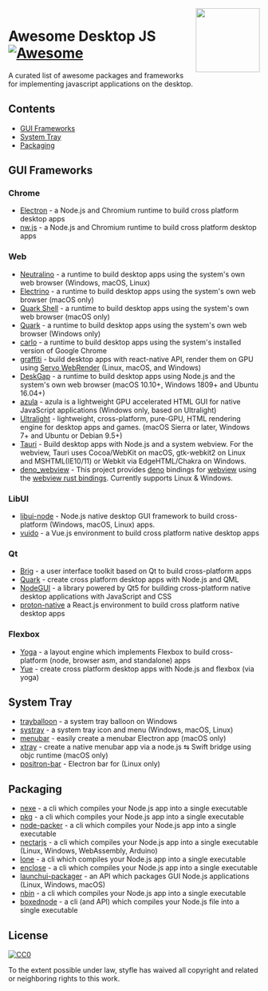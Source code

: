 <img  width="128" height="128" src="https://cdn.jsdelivr.net/npm/simple-icons/icons/javascript.svg" align="right">

# Awesome Desktop JS [![Awesome](https://cdn.rawgit.com/sindresorhus/awesome/d7305f38d29fed78fa85652e3a63e154dd8e8829/media/badge.svg)](https://github.com/sindresorhus/awesome)

A curated list of awesome packages and frameworks for implementing javascript applications on the desktop.

## Contents

* [GUI Frameworks](#gui-frameworks)
* [System Tray](#system-tray)
* [Packaging](#packaging)

## GUI Frameworks

### Chrome

* [Electron](https://github.com/electron/electron) - a Node.js and Chromium runtime to build cross platform desktop apps
* [nw.js](https://github.com/nwjs/nw.js) - a Node.js and Chromium runtime to build cross platform desktop apps

### Web

* [Neutralino](https://github.com/neutralinojs/neutralinojs) - a runtime to build desktop apps using the system's own web browser (Windows, macOS, Linux)
* [Electrino](https://github.com/pojala/electrino) - a runtime to build desktop apps using the system's own web browser (macOS only)
* [Quark Shell](https://github.com/HackPlan/quark-shell-mac) - a runtime to build desktop apps using the system's own web browser (macOS only)
* [Quark](https://github.com/jscherer92/Quark) - a runtime to build desktop apps using the system's own web browser (Windows only)
* [carlo](https://github.com/GoogleChromeLabs/carlo) - a runtime to build desktop apps using the system's installed version of Google Chrome
* [graffiti](https://github.com/cztomsik/graffiti) - build desktop apps with react-native API, render them on GPU using [Servo  WebRender](https://github.com/servo/webrender) (Linux, macOS, and Windows)
* [DeskGap](https://github.com/patr0nus/DeskGap) - a runtime to build desktop apps using Node.js and the system's own web browser (macOS 10.10+, Windows 1809+ and Ubuntu 16.04+)
* [azula](https://github.com/maierfelix/azula) - azula is a lightweight GPU accelerated HTML GUI for native JavaScript applications (Windows only, based on Ultralight)
* [Ultralight](https://github.com/ultralight-ux/Ultralight) - lightweight, cross-platform, pure-GPU, HTML rendering engine for desktop apps and games. (macOS Sierra or later, Windows 7+ and Ubuntu or Debian 9.5+)
* [Tauri](https://tauri.studio/) - Build desktop apps with Node.js and a system webview. For the webview, Tauri uses Cocoa/WebKit on macOS, gtk-webkit2 on Linux and MSHTML(IE10/11) or Webkit via EdgeHTML/Chakra on Windows.
* [deno_webview](https://github.com/eliassjogreen/deno_webview) - This project provides [deno](https://github.com/denoland/deno) bindings for
[webview](https://github.com/zserge/webview) using the
[webview rust bindings](https://github.com/Boscop/web-view). Currently supports Linux & Windows.

### LibUI

* [libui-node](https://github.com/parro-it/libui-node) - Node.js native desktop GUI framework to build cross-platform (Windows, macOS, Linux) apps.
* [vuido](https://github.com/mimecorg/vuido) - a Vue.js environment to build cross platform native desktop apps

### Qt

* [Brig](https://github.com/BrigJS/brig) - a user interface toolkit based on Qt to build cross-platform apps
* [Quark](https://github.com/freemountain/quark/) - create cross platform desktop apps with Node.js and QML
* [NodeGUI](https://github.com/nodegui/nodegui) - a library powered by Qt5 for building cross-platform native desktop applications with JavaScript and CSS
* [proton-native](https://github.com/kusti8/proton-native) a React.js environment to build cross platform native desktop apps

### Flexbox

* [Yoga](https://github.com/facebook/yoga) - a layout engine which implements Flexbox to build cross-platform (node, browser asm, and standalone) apps
* [Yue](https://github.com/yue/yue) - create cross platform desktop apps with Node.js and flexbox (via yoga) 

## System Tray

* [trayballoon](https://github.com/sindresorhus/trayballoon) - a system tray balloon on Windows
* [systray](https://github.com/zaaack/node-systray) - a system tray icon and menu (Windows, macOS, Linux)
* [menubar](https://github.com/maxogden/menubar) - easily create a menubar Electron app (macOS only)
* [xtray](https://github.com/tetsuo/xtray) - create a native menubar app via a node.js ⇆ Swift bridge using objc runtime (macOS only)
* [positron-bar](https://github.com/ElessarWebb/positron-bar) - Electron bar for (Linux only)

## Packaging

* [nexe](https://github.com/nexe/nexe) - a cli which compiles your Node.js app into a single executable
* [pkg](https://github.com/zeit/pkg) - a cli which compiles your Node.js app into a single executable
* [node-packer](https://github.com/pmq20/node-packer) - a cli which compiles your Node.js app into a single executable
* [nectarjs](https://github.com/NectarJS/nectarjs) - a cli which compiles your Node.js app into a single executable (Linux, Windows, WebAssembly, Arduino)
* [lone](https://github.com/imlucas/lone) - a cli which compiles your Node.js app into a single executable
* [enclose](https://github.com/igorklopov/enclose)  - a cli which compiles your Node.js app into a single executable
* [launchui-packager](https://github.com/mimecorg/launchui-packager) - an API which packages GUI Node.js applications (Linux, Windows, macOS)
* [nbin](https://github.com/cdr/nbin) - a cli which compiles your Node.js app into a single executable
* [boxednode](https://github.com/mongodb-js/boxednode) - a cli (and API) which compiles your Node.js file into a single executable

## License

[![CC0](https://mirrors.creativecommons.org/presskit/buttons/88x31/svg/cc-zero.svg)](https://creativecommons.org/publicdomain/zero/1.0/)

To the extent possible under law, styfle has waived all copyright and related or neighboring rights to this work.
